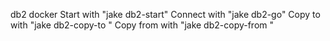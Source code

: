 db2 docker
  Start with "jake db2-start"
  Connect with "jake db2-go"
  Copy to with "jake db2-copy-to <file to copy> <destination>"
  Copy from with "jake db2-copy-from <file to copy> <destination>"
